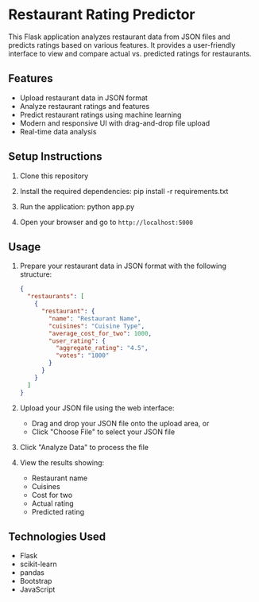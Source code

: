 # Restaurant Rating Predictor

This Flask application analyzes restaurant data from JSON files and predicts ratings based on various features. It provides a user-friendly interface to view and compare actual vs. predicted ratings for restaurants.

## Features

- Upload restaurant data in JSON format
- Analyze restaurant ratings and features
- Predict restaurant ratings using machine learning
- Modern and responsive UI with drag-and-drop file upload
- Real-time data analysis

## Setup Instructions

1. Clone this repository
2. Install the required dependencies:
   pip install -r requirements.txt
   
3. Run the application:
   python app.py
  
4. Open your browser and go to `http://localhost:5000`

## Usage

1. Prepare your restaurant data in JSON format with the following structure:
   ```json
   {
     "restaurants": [
       {
         "restaurant": {
           "name": "Restaurant Name",
           "cuisines": "Cuisine Type",
           "average_cost_for_two": 1000,
           "user_rating": {
             "aggregate_rating": "4.5",
             "votes": "1000"
           }
         }
       }
     ]
   }
   ```

2. Upload your JSON file using the web interface:
   - Drag and drop your JSON file onto the upload area, or
   - Click "Choose File" to select your JSON file

3. Click "Analyze Data" to process the file

4. View the results showing:
   - Restaurant name
   - Cuisines
   - Cost for two
   - Actual rating
   - Predicted rating

## Technologies Used

- Flask
- scikit-learn
- pandas
- Bootstrap
- JavaScript 
